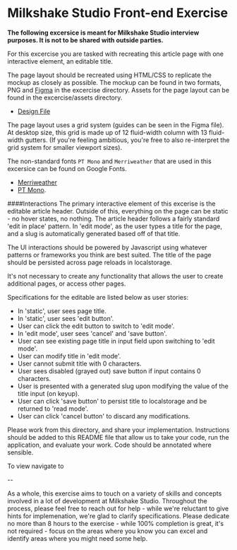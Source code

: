 # Milkshake Studio Front-end Exercise

**The following excersice is meant for Milkshake Studio interview purposes.  It is not to be shared with outside parties.**

For this excercise you are tasked with recreating this article page with one interactive element, an editable title.

The page layout should be recreated using HTML/CSS to replicate the mockup as closely as possible. The mockup can be found in two formats, PNG and [Figma](https://www.figma.com/file/qSdVX11O2gPSxkvs9IqFP2/Article?node-id=0%3A84) in the excercise directory.  Assets for the page layout can be found in the excercise/assets directory. 

- [Design File](https://www.figma.com/file/qSdVX11O2gPSxkvs9IqFP2/Article?node-id=0%3A84)

The page layout uses a grid system (guides can be seen in the Figma file). At desktop size, this grid is made up of 12 fluid-width column with 13 fluid-width gutters. (If you're feeling ambitious, you're free to also re-interpret the grid system for smaller viewport sizes).

The non-standard fonts `PT Mono` and `Merriweather` that are used in this excersice can be found on Google Fonts. 

- [Merriweather](https://fonts.google.com/specimen/Merriweather) 
- [PT Mono](https://fonts.google.com/specimen/PT+Mono).

####Interactions
The primary interactive element of this excerise is the editable article header. Outside of this, everything on the page can be static - no hover states, no nothing. The article header follows a fairly standard 'edit in place' pattern. In 'edit mode', as the user types a title for the page, and a slug is automatically generated based off of that title. 

The UI interactions should be powered by Javascript using whatever patterns or frameworks you think are best suited. The title of the page should be persisted across page reloads in localstorage. 

It's not necessary to create any functionality that allows the user to create additional pages, or access other pages.


Specifications for the editable are listed below as user stories:

- In 'static', user sees page title.
- In 'static', user sees 'edit button'.
- User can click the edit button to switch to 'edit mode'.
- In 'edit mode', user sees 'cancel' and 'save button'.
- User can see existing page title in input field upon switching to 'edit mode'.
- User can modify title in 'edit mode'.
- User cannot submit title with 0 characters.
- User sees disabled (grayed out) save button if input contains 0 characters.
- User is presented with a generated slug upon modifying the value of the title input (on keyup).
- User can click 'save button' to persist title to localstorage and be returned to 'read mode'.
- User can click 'cancel button' to discard any modifications.


Please work from this directory, and share your implementation. Instructions should be added to this README file that allow us to take your code, run the application, and evaluate your work. Code should be annotated where sensible.

To view navigate to

-- 

As a whole, this exercise aims to touch on a variety of skills and concepts involved in a lot of development at Milkshake Studio. Throughout the process, please feel free to reach out for help - while we're reluctant to give hints for implemenation, we're glad to clarify specifications. Please dedicate no more than 8 hours to the exercise - while 100% completion is great, it's not required - focus on the areas where you know you can excel and identify areas where you might need some help.
